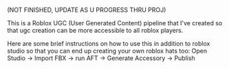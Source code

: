 (NOT FINISHED, UPDATE AS U PROGRESS THRU PROJ)

This is a Roblox UGC (User Generated Content) pipeline that I've created so that ugc creation can be more accessible to all roblox players.

Here are some brief instructions on how to use this in addition to roblox studio so that you can end up creating your own roblox hats too:
Open Studio → Import FBX → run AFT → Generate Accessory → Publish